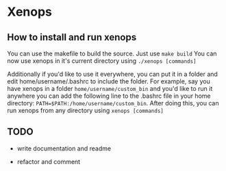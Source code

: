 # Xenops

## How to install and run xenops
You can use the makefile to build the source. Just use 
`make build`
You can now use xenops in it's current directory using
`./xenops [commands]`

Additionally if you'd like to use it everywhere, you can put it in a folder and edit home/username/.bashrc
to include the folder. For example, say you have xenops in a folder `home/username/custom_bin`
and you'd like to run it anywhere you can add the following line to the .bashrc file in your home directory:
`PATH=$PATH:/home/username/custom_bin`. After doing this, you can run xenops from any directory using
`xenops [commands]`

## TODO
* write documentation and readme

* refactor and comment
